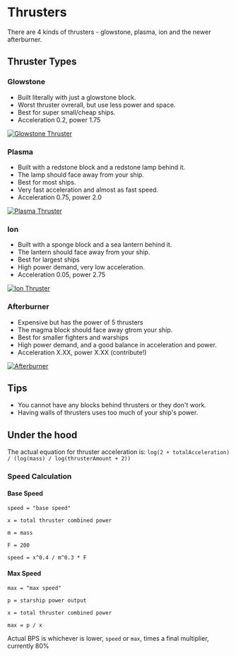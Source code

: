 
# Thrusters
There are 4 kinds of thrusters - glowstone, plasma, ion and the newer afterburner.

## Thruster Types
### Glowstone
- Built literally with just a glowstone block.
- Worst thruster ovrerall, but use less power and space.
- Best for super small/cheap ships.
- Acceleration 0.2, power 1.75

<a href="https://imgur.com/A3MhryL"><img src="https://i.imgur.com/A3MhryL.png" title="Glowstone Thruster" /></a>

### Plasma
- Built with a redstone block and a redstone lamp behind it.
- The lamp should face away from your ship.
- Best for most ships.
- Very fast acceleration and almost as fast speed. 
- Acceleration 0.75, power 2.0

<a href="https://imgur.com/cZ1FDdF"><img src="https://i.imgur.com/cZ1FDdF.png" title="Plasma Thruster" /></a>

### Ion 
- Built with a sponge block and a sea lantern behind it.
- The lantern should face away from your ship.
- Best for largest ships
- High power demand, very low acceleration.
- Acceleration 0.05, power 2.75

<a href="https://imgur.com/E5wJioN"><img src="https://i.imgur.com/E5wJioN.png" title="Ion Thruster" /></a>

### Afterburner 
- Expensive but has the power of 5 thrusters
- The magma block should face away gtrom your ship.
- Best for smaller fighters and warships
- High power demand, and a good balance in acceleration and power.
- Acceleration X.XX, power X.XX (contribute!)

<a href="https://imgur.com/6rpZPFK"><img src="https://i.imgur.com/6rpZPFK.png" title="Afterburner" /></a>

## Tips
- You cannot have any blocks behind thrusters or they don't work.
- Having walls of thrusters uses too much of your ship's power.

## Under the hood
The actual equation for thruster acceleration is:
`log(2 + totalAcceleration) / (log(mass) / log(thrusterAmount + 2))`

### Speed Calculation
#### Base Speed
`speed = "base speed"`

`x = total thruster combined power`

`m = mass`

`F = 200`

`speed = x^0.4 / m^0.3 * F`

#### Max Speed
`max = "max speed"`

`p = starship power output`

`x = total thruster combined power`

`max = p / x`

Actual BPS is whichever is lower, `speed` or `max`, times a final multiplier, currently 80%

[Glowstone]: https://i.imgur.com/QtsjFnN.png
[Plasma]: https://i.imgur.com/da4g1Pr.png
[Ion]: https://i.imgur.com/zSYwLRE.png
[Afterburner]: https://media.discordapp.net/attachments/227596220267233281/594746334259576850/unknown.png
